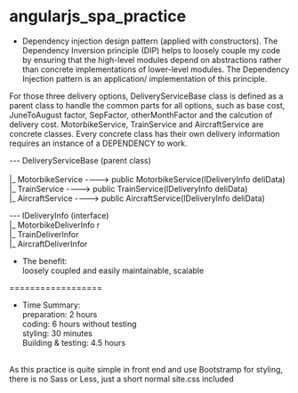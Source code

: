 # angularjs_spa_practice

* Dependency injection design pattern (applied with constructors). 
The Dependency Inversion principle (DIP) helps to loosely couple my code by ensuring that the high-level modules depend on abstractions rather than concrete implementations of lower-level modules. The Dependency Injection pattern is an application/ implementation of this principle. 

For those three delivery options, DeliveryServiceBase class is defined as a parent class to handle the common parts for all options, such as base cost, JuneToAugust factor, SepFactor, otherMonthFactor and the calcution of delivery cost. MotorbikeService, TrainService and AircraftService are concrete classes. Every concrete class has their own delivery information requires an instance of a DEPENDENCY to work.

--- DeliveryServiceBase	(parent class) <br />																	
  |_ MotorbikeService  ----> public MotorbikeService(IDeliveryInfo deliData) <br />
  |_ TrainService	   ----> public TrainService(IDeliveryInfo deliData) <br />
  |_ AircraftService   ----> public AircraftService(IDeliveryInfo deliData) <br />


--- IDeliveryInfo (interface) <br />
 |_ MotorbikeDeliverInfo r<br />
 |_ TrainDeliverInfor <br />
 |_ AircraftDeliverInfor <br />
 
 
* The benefit: <br />
loosely coupled and easily maintainable, scalable

==================
* Time Summary:<br />
preparation: 2 hours<br />
coding: 6 hours without testing<br />
styling: 30 minutes<br />
Building & testing: 4.5 hours<br /><br />

As this practice is quite simple in front end and use Bootstramp for styling, there is no Sass or Less, just a short normal site.css included
